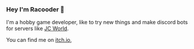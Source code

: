 ### Hey I'm Racooder 🦝

I'm a hobby game developer, like to try new things and make discord bots for servers like [JC World](https://discord.gg/gbcQpsR).

You can find me on [itch.io](https://racooder.itch.io), 
